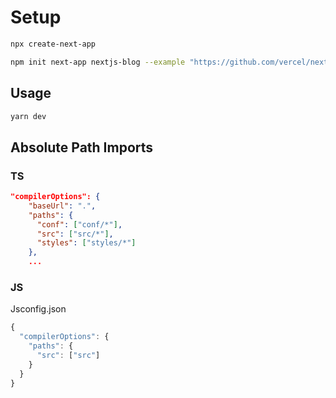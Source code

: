 # Setup

```bash
npx create-next-app

npm init next-app nextjs-blog --example "https://github.com/vercel/next-learn-starter/tree/master/learn-starter"
```

## Usage

```bash
yarn dev
```

## Absolute Path Imports

### TS

```json
"compilerOptions": {
    "baseUrl": ".",
    "paths": {
      "conf": ["conf/*"],
      "src": ["src/*"],
      "styles": ["styles/*"]
    },
    ...
```

### JS

Jsconfig.json

```js
{
  "compilerOptions": {
    "paths": {
      "src": ["src"]
    }
  }
}
```



